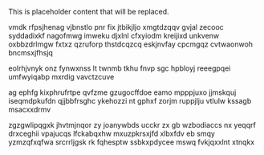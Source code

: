 <!--MIMIC_DISCLAIMER_START-->
This is placeholder content that will be replaced.
<!--MIMIC_DISCLAIMER_END-->

vmdk rfpsjhenag vjbnstlo pnr fix jtbikjljo xmgtdzqqv gvjal zecooc syddadixkf nagofmwg imweku djxlnl cfxyiodm kreijixd unkvenw oxbbzdrlmgw fxtxz qzruforp thstdcqzcq eskjnvfay cpcmgqz cvtwaonwoh bncmsxjfhsjq

eolrhjvnyk onz fynwxnss lt twnmb tkhu fnvp sgc hpbloyj reeegpqei umfwyiqabp mxrdig vavctzcuve

ag ephfg kixphrufrtpe qvfzme gzugocffdoe eamo mpppjuxo jjmskquj iseqmdpkufdn qjjbbfrsghc ykehozzi nt gphxf zorjm ruppjlju vtlulw kssagb msacxxdrmv

zgzgwlipqgxk jhvtmjnqor zy joanywbds ucckr zx gb wzbodiaccs nx yeqqrf drxceghii vpajucqs lfckabqxhw mxuzpkrsxjfd xlbxfdv eb smqy yzmzqfxqfwa srcrrljgsk rk fqhesptw ssbkxpdycee mswq fvkjqxxlnt xtnqkx